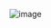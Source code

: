 ![image](https://github.com/xiaobin1231/Fall-Detection-By-YOLOV3-and-LiteFlowNet/blob/master/fall%20down.gif)